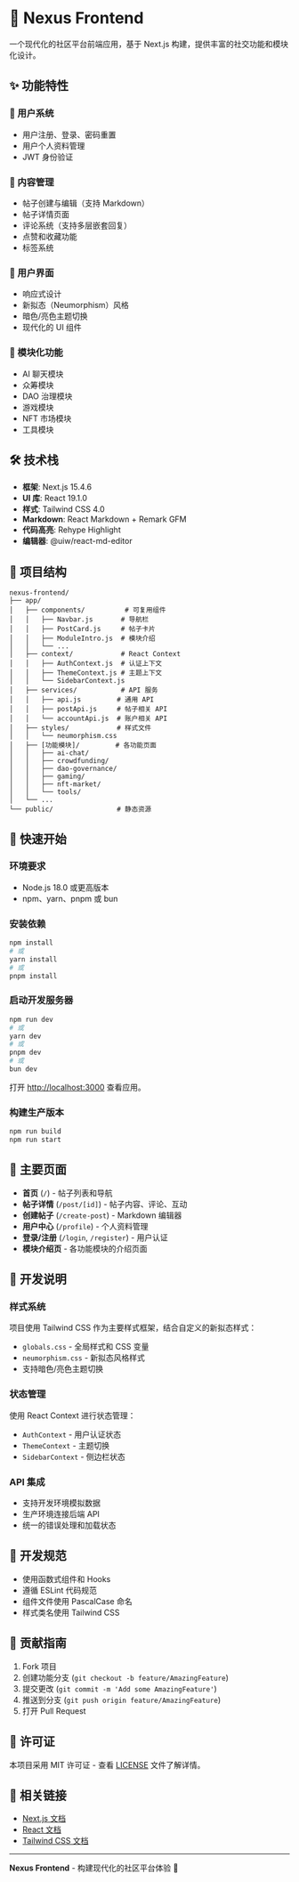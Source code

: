 # 🌟 Nexus Frontend

一个现代化的社区平台前端应用，基于 Next.js 构建，提供丰富的社交功能和模块化设计。

## ✨ 功能特性

### 🔐 用户系统
- 用户注册、登录、密码重置
- 用户个人资料管理
- JWT 身份验证

### 📝 内容管理
- 帖子创建与编辑（支持 Markdown）
- 帖子详情页面
- 评论系统（支持多层嵌套回复）
- 点赞和收藏功能
- 标签系统

### 🎨 用户界面
- 响应式设计
- 新拟态（Neumorphism）风格
- 暗色/亮色主题切换
- 现代化的 UI 组件

### 🔧 模块化功能
- AI 聊天模块
- 众筹模块
- DAO 治理模块
- 游戏模块
- NFT 市场模块
- 工具模块

## 🛠️ 技术栈

- **框架**: Next.js 15.4.6
- **UI 库**: React 19.1.0
- **样式**: Tailwind CSS 4.0
- **Markdown**: React Markdown + Remark GFM
- **代码高亮**: Rehype Highlight
- **编辑器**: @uiw/react-md-editor

## 📁 项目结构

```
nexus-frontend/
├── app/
│   ├── components/          # 可复用组件
│   │   ├── Navbar.js       # 导航栏
│   │   ├── PostCard.js     # 帖子卡片
│   │   ├── ModuleIntro.js  # 模块介绍
│   │   └── ...
│   ├── context/            # React Context
│   │   ├── AuthContext.js  # 认证上下文
│   │   ├── ThemeContext.js # 主题上下文
│   │   └── SidebarContext.js
│   ├── services/           # API 服务
│   │   ├── api.js         # 通用 API
│   │   ├── postApi.js     # 帖子相关 API
│   │   └── accountApi.js  # 账户相关 API
│   ├── styles/            # 样式文件
│   │   └── neumorphism.css
│   ├── [功能模块]/         # 各功能页面
│   │   ├── ai-chat/
│   │   ├── crowdfunding/
│   │   ├── dao-governance/
│   │   ├── gaming/
│   │   ├── nft-market/
│   │   └── tools/
│   └── ...
└── public/                # 静态资源
```

## 🚀 快速开始

### 环境要求

- Node.js 18.0 或更高版本
- npm、yarn、pnpm 或 bun

### 安装依赖

```bash
npm install
# 或
yarn install
# 或
pnpm install
```

### 启动开发服务器

```bash
npm run dev
# 或
yarn dev
# 或
pnpm dev
# 或
bun dev
```

打开 [http://localhost:3000](http://localhost:3000) 查看应用。

### 构建生产版本

```bash
npm run build
npm run start
```

## 🎯 主要页面

- **首页** (`/`) - 帖子列表和导航
- **帖子详情** (`/post/[id]`) - 帖子内容、评论、互动
- **创建帖子** (`/create-post`) - Markdown 编辑器
- **用户中心** (`/profile`) - 个人资料管理
- **登录/注册** (`/login`, `/register`) - 用户认证
- **模块介绍页** - 各功能模块的介绍页面

## 🔧 开发说明

### 样式系统

项目使用 Tailwind CSS 作为主要样式框架，结合自定义的新拟态样式：

- `globals.css` - 全局样式和 CSS 变量
- `neumorphism.css` - 新拟态风格样式
- 支持暗色/亮色主题切换

### 状态管理

使用 React Context 进行状态管理：

- `AuthContext` - 用户认证状态
- `ThemeContext` - 主题切换
- `SidebarContext` - 侧边栏状态

### API 集成

- 支持开发环境模拟数据
- 生产环境连接后端 API
- 统一的错误处理和加载状态

## 📝 开发规范

- 使用函数式组件和 Hooks
- 遵循 ESLint 代码规范
- 组件文件使用 PascalCase 命名
- 样式类名使用 Tailwind CSS

## 🤝 贡献指南

1. Fork 项目
2. 创建功能分支 (`git checkout -b feature/AmazingFeature`)
3. 提交更改 (`git commit -m 'Add some AmazingFeature'`)
4. 推送到分支 (`git push origin feature/AmazingFeature`)
5. 打开 Pull Request

## 📄 许可证

本项目采用 MIT 许可证 - 查看 [LICENSE](LICENSE) 文件了解详情。

## 🔗 相关链接

- [Next.js 文档](https://nextjs.org/docs)
- [React 文档](https://react.dev)
- [Tailwind CSS 文档](https://tailwindcss.com/docs)

---

**Nexus Frontend** - 构建现代化的社区平台体验 🚀
